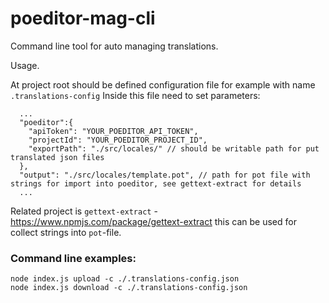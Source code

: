 # poeditor-mag-cli
Command line tool for auto managing translations.

Usage.

At project root should be defined configuration file for example with name `.translations-config`
Inside this file need to set parameters:

```
  ...
  "poeditor":{
    "apiToken": "YOUR_POEDITOR_API_TOKEN",
    "projectId": "YOUR_POEDITOR_PROJECT_ID",
    "exportPath": "./src/locales/" // should be writable path for put translated json files
  },
  "output": "./src/locales/template.pot", // path for pot file with strings for import into poeditor, see gettext-extract for details
  ...
```

Related project is `gettext-extract` - https://www.npmjs.com/package/gettext-extract this can be used for collect strings into `pot`-file.

### Command line examples:

```
node index.js upload -c ./.translations-config.json
node index.js download -c ./.translations-config.json
```